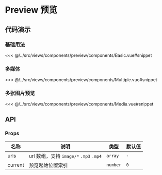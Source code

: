 # Preview 预览

## 代码演示

### 基础用法

<<< @/../src/views/components/preview/components/Basic.vue#snippet

### 多媒体

<<< @/../src/views/components/preview/components/Multiple.vue#snippet

### 多张图片预览

<<< @/../src/views/components/preview/components/Media.vue#snippet

## API

### Props

| 名称      | 说明                                | 类型       | 默认值 |
|---------|-----------------------------------|----------|-----|
| urls    | url 数组，支持 `image/*` `.mp3` `.mp4` | `array`  | `-` |
| current | 预览起始位置索引                          | `number` | `0` |

